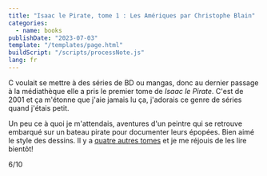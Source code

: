 ```yaml
---
title: "Isaac le Pirate, tome 1 : Les Amériques par Christophe Blain"
categories:
  - name: books
publishDate: "2023-07-03"
template: "/templates/page.html"
buildScript: "/scripts/processNote.js"
lang: fr
---
```


C voulait se mettre à des séries de BD ou mangas, donc au dernier passage à la médiathèque elle a pris le premier tome de _Isaac le Pirate_. C'est de 2001 et ça m'étonne que j'aie jamais lu ça, j'adorais ce genre de séries quand j'étais petit.

Un peu ce à quoi je m'attendais, aventures d'un peintre qui se retrouve embarqué sur un bateau pirate pour documenter leurs épopées. Bien aimé le style des dessins. Il y a [quatre autres tomes](/notes/isaac-le-pirate-tomes-2-a-5-par-christophe-blain/) et je me réjouis de les lire bientôt!

6/10
